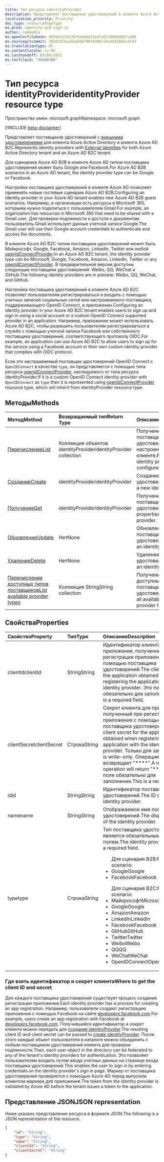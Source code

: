 ```yaml
---
title: Тип ресурса identityProvider
description: Представляет поставщиков удостоверений в клиенте Azure Active Directory и клиенте Azure AD B2C.
localization_priority: Priority
doc_type: resourcePageType
ms.prod: identity-and-sign-in
author: namkedia
ms.openlocfilehash: d9f6d123d13b75a8dde23a47a5119bbb9b87ca06
ms.sourcegitcommit: 3b583d7baa9ae81b796fd30bc24c65d26b2cdf43
ms.translationtype: HT
ms.contentlocale: ru-RU
ms.lasthandoff: 03/04/2021
ms.locfileid: "50440306"
---
```

# <a name="identityprovider-resource-type"></a><span data-ttu-id="45d87-103">Тип ресурса identityProvider</span><span class="sxs-lookup"><span data-stu-id="45d87-103">identityProvider resource type</span></span>

<span data-ttu-id="45d87-104">Пространство имен: microsoft.graph</span><span class="sxs-lookup"><span data-stu-id="45d87-104">Namespace: microsoft.graph</span></span>

[!INCLUDE [beta-disclaimer](../../includes/beta-disclaimer.md)]

<span data-ttu-id="45d87-105">Представляет поставщиков удостоверений с [внешними удостоверениями](/azure/active-directory/external-identities/) для клиента Azure Active Directory и клиента Azure AD B2C.</span><span class="sxs-lookup"><span data-stu-id="45d87-105">Represents identity providers with [External Identities](/azure/active-directory/external-identities/) for both Azure Active Directory tenant and an Azure AD B2C tenant.</span></span>

<span data-ttu-id="45d87-106">Для сценариев Azure AD B2B в клиенте Azure AD типом поставщика удостоверений может быть Google или Facebook.</span><span class="sxs-lookup"><span data-stu-id="45d87-106">For Azure AD B2B scenarios in an Azure AD tenant, the identity provider type can be Google or Facebook.</span></span>

<span data-ttu-id="45d87-107">Настройка поставщика удостоверений в клиенте Azure AD позволяет применять новые гостевые сценарии Azure AD B2B.</span><span class="sxs-lookup"><span data-stu-id="45d87-107">Configuring an identity provider in your Azure AD tenant enables new Azure AD B2B guest scenarios.</span></span> <span data-ttu-id="45d87-108">Например, в организации есть ресурсы в Microsoft 365, которыми нужно поделиться с пользователем Gmail.</span><span class="sxs-lookup"><span data-stu-id="45d87-108">For example, an organization has resources in Microsoft 365 that need to be shared with a Gmail user.</span></span> <span data-ttu-id="45d87-109">Для проверки подлинности и доступа к документам пользователь Gmail использует данные учетной записи Google.</span><span class="sxs-lookup"><span data-stu-id="45d87-109">The Gmail user will use their Google account credentials to authenticate and access the documents.</span></span>

<span data-ttu-id="45d87-110">В клиенте Azure AD B2C типом поставщика удостоверений может быть Майкрософт, Google, Facebook, Amazon, LinkedIn, Twitter или любой [openIdConnectProvider](../resources/openidconnectprovider.md).</span><span class="sxs-lookup"><span data-stu-id="45d87-110">In an Azure AD B2C tenant, the identity provider type can be Microsoft, Google, Facebook, Amazon, LinkedIn, Twitter or any [openIdConnectProvider](../resources/openidconnectprovider.md).</span></span> <span data-ttu-id="45d87-111">В предварительной версии доступны следующие поставщики удостоверений: Weibo, QQ, WeChat и GitHub.</span><span class="sxs-lookup"><span data-stu-id="45d87-111">The following identity providers are in preview: Weibo, QQ, WeChat, and GitHub.</span></span>

<span data-ttu-id="45d87-112">Настройка поставщика удостоверений в клиенте Azure AD B2C позволяет пользователям регистрироваться и входить с помощью учетных записей социальных сетей или настраиваемого поставщика, поддерживающего OpenID Connect, в приложении.</span><span class="sxs-lookup"><span data-stu-id="45d87-112">Configuring an identity provider in your Azure AD B2C tenant enables users to sign up and sign in using a social account or a custom OpenID Connect supported provider in an application.</span></span> <span data-ttu-id="45d87-113">Например, приложение может использовать Azure AD B2C, чтобы разрешить пользователям регистрироваться в службе с помощью учетной записи Facebook или собственного поставщика удостоверений, соответствующего протоколу OIDC.</span><span class="sxs-lookup"><span data-stu-id="45d87-113">For example, an application can use Azure AD B2C to allow users to sign up for the service using a Facebook account or their own custom identity provider that complies with OIDC protocol.</span></span>


<span data-ttu-id="45d87-114">Если это настраиваемый поставщик удостоверений OpenID Connect с `OpenIDConnect` в качестве `type`, он представляется с помощью типа ресурса [openIdConnectProvider](../resources/openidconnectprovider.md), наследуемого от типа ресурса identityProvider.</span><span class="sxs-lookup"><span data-stu-id="45d87-114">If it is a custom OpenID Connect identity provider with `OpenIDConnect` as `type` then it is represented using [openIdConnectProvider](../resources/openidconnectprovider.md) resource type, which will inherit from identityProvider resource type.</span></span> 

## <a name="methods"></a><span data-ttu-id="45d87-115">Методы</span><span class="sxs-lookup"><span data-stu-id="45d87-115">Methods</span></span>

| <span data-ttu-id="45d87-116">Метод</span><span class="sxs-lookup"><span data-stu-id="45d87-116">Method</span></span>       | <span data-ttu-id="45d87-117">Возвращаемый тип</span><span class="sxs-lookup"><span data-stu-id="45d87-117">Return Type</span></span>  |<span data-ttu-id="45d87-118">Описание</span><span class="sxs-lookup"><span data-stu-id="45d87-118">Description</span></span>|
|:---------------|:--------|:----------|
|[<span data-ttu-id="45d87-119">Перечисление</span><span class="sxs-lookup"><span data-stu-id="45d87-119">List</span></span>](../api/identityprovider-list.md)|<span data-ttu-id="45d87-120">Коллекция объектов identityProvider</span><span class="sxs-lookup"><span data-stu-id="45d87-120">identityProvider collection</span></span>|<span data-ttu-id="45d87-121">Получение всех поставщиков удостоверений, настроенных в клиенте.</span><span class="sxs-lookup"><span data-stu-id="45d87-121">Retrieve all identity providers configured in a tenant.</span></span>|
|[<span data-ttu-id="45d87-122">Создание</span><span class="sxs-lookup"><span data-stu-id="45d87-122">Create</span></span>](../api/identityprovider-post-identityproviders.md)|<span data-ttu-id="45d87-123">identityProvider</span><span class="sxs-lookup"><span data-stu-id="45d87-123">identityProvider</span></span>|<span data-ttu-id="45d87-124">Создание поставщика удостоверений.</span><span class="sxs-lookup"><span data-stu-id="45d87-124">Create a new identity provider.</span></span>|
|[<span data-ttu-id="45d87-125">Получение</span><span class="sxs-lookup"><span data-stu-id="45d87-125">Get</span></span>](../api/identityprovider-get.md) |<span data-ttu-id="45d87-126">identityProvider</span><span class="sxs-lookup"><span data-stu-id="45d87-126">identityProvider</span></span>|<span data-ttu-id="45d87-127">Получение свойств поставщика удостоверений.</span><span class="sxs-lookup"><span data-stu-id="45d87-127">Retrieve properties of an identity provider.</span></span>|
|[<span data-ttu-id="45d87-128">Обновление</span><span class="sxs-lookup"><span data-stu-id="45d87-128">Update</span></span>](../api/identityprovider-update.md)|<span data-ttu-id="45d87-129">Нет</span><span class="sxs-lookup"><span data-stu-id="45d87-129">None</span></span>|<span data-ttu-id="45d87-130">Обновление поставщика удостоверений.</span><span class="sxs-lookup"><span data-stu-id="45d87-130">Update an identity provider.</span></span>|
|[<span data-ttu-id="45d87-131">Удаление</span><span class="sxs-lookup"><span data-stu-id="45d87-131">Delete</span></span>](../api/identityprovider-delete.md)|<span data-ttu-id="45d87-132">Нет</span><span class="sxs-lookup"><span data-stu-id="45d87-132">None</span></span>|<span data-ttu-id="45d87-133">Удаление поставщика удостоверений.</span><span class="sxs-lookup"><span data-stu-id="45d87-133">Delete an identity provider.</span></span>|
|[<span data-ttu-id="45d87-134">Перечисление доступных типов поставщиков</span><span class="sxs-lookup"><span data-stu-id="45d87-134">List available provider types</span></span>](../api/identityprovider-list-availableprovidertypes.md)|<span data-ttu-id="45d87-135">Коллекция String</span><span class="sxs-lookup"><span data-stu-id="45d87-135">String collection</span></span>|<span data-ttu-id="45d87-136">Получение всех доступных типов поставщиков удостоверений.</span><span class="sxs-lookup"><span data-stu-id="45d87-136">Retrieve all available identity provider types.</span></span>|

## <a name="properties"></a><span data-ttu-id="45d87-137">Свойства</span><span class="sxs-lookup"><span data-stu-id="45d87-137">Properties</span></span>

|<span data-ttu-id="45d87-138">Свойство</span><span class="sxs-lookup"><span data-stu-id="45d87-138">Property</span></span>|<span data-ttu-id="45d87-139">Тип</span><span class="sxs-lookup"><span data-stu-id="45d87-139">Type</span></span>|<span data-ttu-id="45d87-140">Описание</span><span class="sxs-lookup"><span data-stu-id="45d87-140">Description</span></span>|
|:---------------|:--------|:----------|
|<span data-ttu-id="45d87-141">clientId</span><span class="sxs-lookup"><span data-stu-id="45d87-141">clientId</span></span>|<span data-ttu-id="45d87-142">String</span><span class="sxs-lookup"><span data-stu-id="45d87-142">String</span></span>|<span data-ttu-id="45d87-143">Идентификатор клиента для приложения, полученный при регистрации приложения с помощью поставщика удостоверений.</span><span class="sxs-lookup"><span data-stu-id="45d87-143">The client ID for the application obtained when registering the application with the identity provider.</span></span> <span data-ttu-id="45d87-144">Это поле обязательно для заполнения.</span><span class="sxs-lookup"><span data-stu-id="45d87-144">This is a required field.</span></span>|
|<span data-ttu-id="45d87-145">clientSecret</span><span class="sxs-lookup"><span data-stu-id="45d87-145">clientSecret</span></span>|<span data-ttu-id="45d87-146">Строка</span><span class="sxs-lookup"><span data-stu-id="45d87-146">String</span></span>|<span data-ttu-id="45d87-147">Секрет клиента для приложения, полученный при регистрации приложения с помощью поставщика удостоверений.</span><span class="sxs-lookup"><span data-stu-id="45d87-147">The client secret for the application obtained when registering the application with the identity provider.</span></span> <span data-ttu-id="45d87-148">Только для записи.</span><span class="sxs-lookup"><span data-stu-id="45d87-148">This is write-only.</span></span> <span data-ttu-id="45d87-149">Операция чтения возвращает "\*\*\*\*".</span><span class="sxs-lookup"><span data-stu-id="45d87-149">A read operation will return "\*\*\*\*".</span></span> <span data-ttu-id="45d87-150">Это поле обязательно для заполнения.</span><span class="sxs-lookup"><span data-stu-id="45d87-150">This is a required field.</span></span>|
|<span data-ttu-id="45d87-151">id</span><span class="sxs-lookup"><span data-stu-id="45d87-151">id</span></span>|<span data-ttu-id="45d87-152">String</span><span class="sxs-lookup"><span data-stu-id="45d87-152">String</span></span>|<span data-ttu-id="45d87-153">Идентификатор поставщика удостоверений.</span><span class="sxs-lookup"><span data-stu-id="45d87-153">The ID of the identity provider.</span></span>|
|<span data-ttu-id="45d87-154">name</span><span class="sxs-lookup"><span data-stu-id="45d87-154">name</span></span>|<span data-ttu-id="45d87-155">String</span><span class="sxs-lookup"><span data-stu-id="45d87-155">String</span></span>|<span data-ttu-id="45d87-156">Отображаемое имя поставщика удостоверений.</span><span class="sxs-lookup"><span data-stu-id="45d87-156">The display name of the identity provider.</span></span>|
|<span data-ttu-id="45d87-157">type</span><span class="sxs-lookup"><span data-stu-id="45d87-157">type</span></span>|<span data-ttu-id="45d87-158">Строка</span><span class="sxs-lookup"><span data-stu-id="45d87-158">String</span></span>|<span data-ttu-id="45d87-159">Тип поставщика удостоверений является обязательным полем.</span><span class="sxs-lookup"><span data-stu-id="45d87-159">The identity provider type is a required field.</span></span><ul><span data-ttu-id="45d87-160">Для сценария B2B:</span><span class="sxs-lookup"><span data-stu-id="45d87-160">For B2B scenario:</span></span><li/><span data-ttu-id="45d87-161">Google</span><span class="sxs-lookup"><span data-stu-id="45d87-161">Google</span></span><li/><span data-ttu-id="45d87-162">Facebook</span><span class="sxs-lookup"><span data-stu-id="45d87-162">Facebook</span></span></ul><ul><span data-ttu-id="45d87-163">Для сценария B2C:</span><span class="sxs-lookup"><span data-stu-id="45d87-163">For B2C scenario:</span></span><li/><span data-ttu-id="45d87-164">Майкрософт</span><span class="sxs-lookup"><span data-stu-id="45d87-164">Microsoft</span></span><li/><span data-ttu-id="45d87-165">Google</span><span class="sxs-lookup"><span data-stu-id="45d87-165">Google</span></span><li/><span data-ttu-id="45d87-166">Amazon</span><span class="sxs-lookup"><span data-stu-id="45d87-166">Amazon</span></span><li/><span data-ttu-id="45d87-167">LinkedIn</span><span class="sxs-lookup"><span data-stu-id="45d87-167">LinkedIn</span></span><li/><span data-ttu-id="45d87-168">Facebook</span><span class="sxs-lookup"><span data-stu-id="45d87-168">Facebook</span></span><li/><span data-ttu-id="45d87-169">GitHub</span><span class="sxs-lookup"><span data-stu-id="45d87-169">GitHub</span></span><li/><span data-ttu-id="45d87-170">Twitter</span><span class="sxs-lookup"><span data-stu-id="45d87-170">Twitter</span></span><li/><span data-ttu-id="45d87-171">Weibo</span><span class="sxs-lookup"><span data-stu-id="45d87-171">Weibo</span></span><li/><span data-ttu-id="45d87-172">QQ</span><span class="sxs-lookup"><span data-stu-id="45d87-172">QQ</span></span><li/><span data-ttu-id="45d87-173">WeChat</span><span class="sxs-lookup"><span data-stu-id="45d87-173">WeChat</span></span><li/><span data-ttu-id="45d87-174">OpenIDConnect</span><span class="sxs-lookup"><span data-stu-id="45d87-174">OpenIDConnect</span></span></ul>|

### <a name="where-to-get-the-client-id-and-secret"></a><span data-ttu-id="45d87-175">Где взять идентификатор и секрет клиента</span><span class="sxs-lookup"><span data-stu-id="45d87-175">Where to get the client ID and secret</span></span>

<span data-ttu-id="45d87-176">Для каждого поставщика удостоверений существует процесс создания регистрации приложения.</span><span class="sxs-lookup"><span data-stu-id="45d87-176">Each identity provider has a process for creating an app registration.</span></span> <span data-ttu-id="45d87-177">Например, пользователи создают регистрацию приложения с помощью Facebook на сайте [developers.facebook.com](https://developers.facebook.com/).</span><span class="sxs-lookup"><span data-stu-id="45d87-177">For example, users create an app registration with Facebook at [developers.facebook.com](https://developers.facebook.com/).</span></span> <span data-ttu-id="45d87-178">Получившийся идентификатор и секрет клиента можно передать для [создания identityProvider](../api/identityprovider-post-identityproviders.md).</span><span class="sxs-lookup"><span data-stu-id="45d87-178">The resulting client ID and client secret can be passed to [create identityProvider](../api/identityprovider-post-identityproviders.md).</span></span> <span data-ttu-id="45d87-179">После этого каждый объект пользователя в каталоге можно объединить с любым поставщиком удостоверений клиента для проверки подлинности.</span><span class="sxs-lookup"><span data-stu-id="45d87-179">Then, each user object in the directory can be federated to any of the tenant's identity providers for authentication.</span></span> <span data-ttu-id="45d87-180">Это позволяет пользователям входить путем ввода учетных данных на странице входа поставщика удостоверений.</span><span class="sxs-lookup"><span data-stu-id="45d87-180">This enables the user to sign in by entering credentials on the identity provider's sign in page.</span></span> <span data-ttu-id="45d87-181">Маркер от поставщика удостоверений проверяется с помощью Azure AD перед выпуском клиентом маркера для приложения.</span><span class="sxs-lookup"><span data-stu-id="45d87-181">The token from the identity provider is validated by Azure AD before the tenant issues a token to the application.</span></span>

## <a name="json-representation"></a><span data-ttu-id="45d87-182">Представление JSON</span><span class="sxs-lookup"><span data-stu-id="45d87-182">JSON representation</span></span>

<span data-ttu-id="45d87-183">Ниже указано представление ресурса в формате JSON.</span><span class="sxs-lookup"><span data-stu-id="45d87-183">The following is a JSON representation of the resource.</span></span>

<!-- {
  "blockType": "resource",
  "@odata.type": "microsoft.graph.identityProvider"
} -->

```json
{
    "id": "String",
    "type": "String",
    "name": "String",
    "clientId": "String",
    "clientSecret": "String"
}
```
